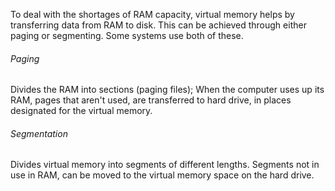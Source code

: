 To deal with the shortages of RAM capacity, virtual memory helps by transferring data from RAM to  disk. This can be achieved through either paging or segmenting. Some systems use both of these.

###### Paging
Divides the RAM into sections (paging files); When the computer uses up its RAM, pages that aren't used, are transferred to hard drive, in places designated for the virtual memory.

###### Segmentation
Divides virtual memory into segments of different lengths. Segments not in use in RAM, can be moved to the virtual memory space on the hard drive.